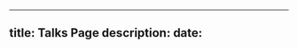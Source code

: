 <!--
 * @Descripttion: 
 * @version: 
 * @Author: Yang Xiao(YXIAO009@e.ntu.edu.sg)
 * @Date: 2022-12-31 15:43:13
 * @LastEditors: Yang Xiao
 * @LastEditTime: 2022-12-31 15:43:19
-->
---
title: Talks Page
description:
date:
---
